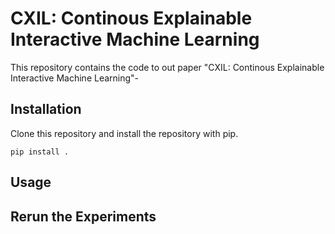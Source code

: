 # CXIL: Continous Explainable Interactive Machine Learning 

This repository contains the code to out paper "CXIL: Continous Explainable Interactive Machine Learning"-

## Installation 

Clone this repository and install the repository with pip.
```
pip install .
```

## Usage 

## Rerun the Experiments

